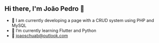 ## Hi there, I'm João Pedro 👋 

- 🔭 I am currently developing a page with a CRUD system using PHP and MySQL
- 🌱 I’m currently learning Flutter and Python
- 📧 joaoschuab@outlook.com
